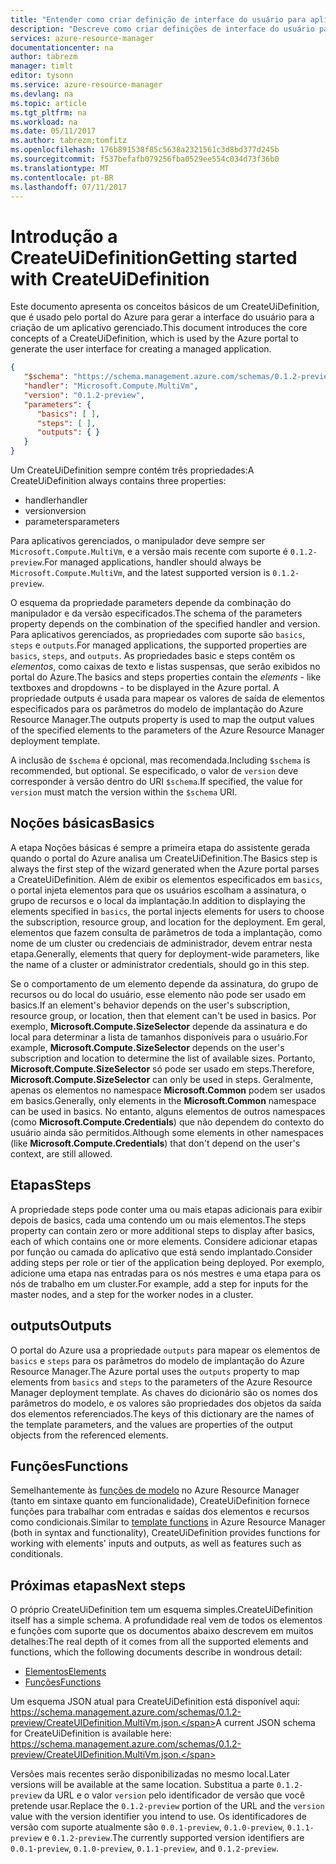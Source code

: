 ```yaml
---
title: "Entender como criar definição de interface do usuário para aplicativos gerenciados do Azure | Microsoft Docs"
description: "Descreve como criar definições de interface do usuário para aplicativos gerenciados do Azure"
services: azure-resource-manager
documentationcenter: na
author: tabrezm
manager: timlt
editor: tysonn
ms.service: azure-resource-manager
ms.devlang: na
ms.topic: article
ms.tgt_pltfrm: na
ms.workload: na
ms.date: 05/11/2017
ms.author: tabrezm;tomfitz
ms.openlocfilehash: 176b891538f85c5638a2321561c3d8bd377d245b
ms.sourcegitcommit: f537befafb079256fba0529ee554c034d73f36b0
ms.translationtype: MT
ms.contentlocale: pt-BR
ms.lasthandoff: 07/11/2017
---
```

# <a name="getting-started-with-createuidefinition"></a><span data-ttu-id="b7d77-103">Introdução a CreateUiDefinition</span><span class="sxs-lookup"><span data-stu-id="b7d77-103">Getting started with CreateUiDefinition</span></span>
<span data-ttu-id="b7d77-104">Este documento apresenta os conceitos básicos de um CreateUiDefinition, que é usado pelo portal do Azure para gerar a interface do usuário para a criação de um aplicativo gerenciado.</span><span class="sxs-lookup"><span data-stu-id="b7d77-104">This document introduces the core concepts of a CreateUiDefinition, which is used by the Azure portal to generate the user interface for creating a managed application.</span></span>

```json
{
   "$schema": "https://schema.management.azure.com/schemas/0.1.2-preview/CreateUIDefinition.MultiVm.json",
   "handler": "Microsoft.Compute.MultiVm",
   "version": "0.1.2-preview",
   "parameters": {
      "basics": [ ],
      "steps": [ ],
      "outputs": { }
   }
}
```

<span data-ttu-id="b7d77-105">Um CreateUiDefinition sempre contém três propriedades:</span><span class="sxs-lookup"><span data-stu-id="b7d77-105">A CreateUiDefinition always contains three properties:</span></span> 

* <span data-ttu-id="b7d77-106">handler</span><span class="sxs-lookup"><span data-stu-id="b7d77-106">handler</span></span>
* <span data-ttu-id="b7d77-107">version</span><span class="sxs-lookup"><span data-stu-id="b7d77-107">version</span></span>
* <span data-ttu-id="b7d77-108">parameters</span><span class="sxs-lookup"><span data-stu-id="b7d77-108">parameters</span></span>

<span data-ttu-id="b7d77-109">Para aplicativos gerenciados, o manipulador deve sempre ser `Microsoft.Compute.MultiVm`, e a versão mais recente com suporte é `0.1.2-preview`.</span><span class="sxs-lookup"><span data-stu-id="b7d77-109">For managed applications, handler should always be `Microsoft.Compute.MultiVm`, and the latest supported version is `0.1.2-preview`.</span></span>

<span data-ttu-id="b7d77-110">O esquema da propriedade parameters depende da combinação do manipulador e da versão especificados.</span><span class="sxs-lookup"><span data-stu-id="b7d77-110">The schema of the parameters property depends on the combination of the specified handler and version.</span></span> <span data-ttu-id="b7d77-111">Para aplicativos gerenciados, as propriedades com suporte são `basics`, `steps` e `outputs`.</span><span class="sxs-lookup"><span data-stu-id="b7d77-111">For managed applications, the supported properties are `basics`, `steps`, and `outputs`.</span></span> <span data-ttu-id="b7d77-112">As propriedades basic e steps contêm os _elementos_, como caixas de texto e listas suspensas, que serão exibidos no portal do Azure.</span><span class="sxs-lookup"><span data-stu-id="b7d77-112">The basics and steps properties contain the _elements_ - like textboxes and dropdowns - to be displayed in the Azure portal.</span></span> <span data-ttu-id="b7d77-113">A propriedade outputs é usada para mapear os valores de saída de elementos especificados para os parâmetros do modelo de implantação do Azure Resource Manager.</span><span class="sxs-lookup"><span data-stu-id="b7d77-113">The outputs property is used to map the output values of the specified elements to the parameters of the Azure Resource Manager deployment template.</span></span>

<span data-ttu-id="b7d77-114">A inclusão de `$schema` é opcional, mas recomendada.</span><span class="sxs-lookup"><span data-stu-id="b7d77-114">Including `$schema` is recommended, but optional.</span></span> <span data-ttu-id="b7d77-115">Se especificado, o valor de `version` deve corresponder à versão dentro do URI `$schema`.</span><span class="sxs-lookup"><span data-stu-id="b7d77-115">If specified, the value for `version` must match the version within the `$schema` URI.</span></span>

## <a name="basics"></a><span data-ttu-id="b7d77-116">Noções básicas</span><span class="sxs-lookup"><span data-stu-id="b7d77-116">Basics</span></span>
<span data-ttu-id="b7d77-117">A etapa Noções básicas é sempre a primeira etapa do assistente gerada quando o portal do Azure analisa um CreateUiDefinition.</span><span class="sxs-lookup"><span data-stu-id="b7d77-117">The Basics step is always the first step of the wizard generated when the Azure portal parses a CreateUiDefinition.</span></span> <span data-ttu-id="b7d77-118">Além de exibir os elementos especificados em `basics`, o portal injeta elementos para que os usuários escolham a assinatura, o grupo de recursos e o local da implantação.</span><span class="sxs-lookup"><span data-stu-id="b7d77-118">In addition to displaying the elements specified in `basics`, the portal injects elements for users to choose the subscription, resource group, and location for the deployment.</span></span> <span data-ttu-id="b7d77-119">Em geral, elementos que fazem consulta de parâmetros de toda a implantação, como nome de um cluster ou credenciais de administrador, devem entrar nesta etapa.</span><span class="sxs-lookup"><span data-stu-id="b7d77-119">Generally, elements that query for deployment-wide parameters, like the name of a cluster or administrator credentials, should go in this step.</span></span>

<span data-ttu-id="b7d77-120">Se o comportamento de um elemento depende da assinatura, do grupo de recursos ou do local do usuário, esse elemento não pode ser usado em basics.</span><span class="sxs-lookup"><span data-stu-id="b7d77-120">If an element's behavior depends on the user's subscription, resource group, or location, then that element can't be used in basics.</span></span> <span data-ttu-id="b7d77-121">Por exemplo, **Microsoft.Compute.SizeSelector** depende da assinatura e do local para determinar a lista de tamanhos disponíveis para o usuário.</span><span class="sxs-lookup"><span data-stu-id="b7d77-121">For example, **Microsoft.Compute.SizeSelector** depends on the user's subscription and location to determine the list of available sizes.</span></span> <span data-ttu-id="b7d77-122">Portanto, **Microsoft.Compute.SizeSelector** só pode ser usado em steps.</span><span class="sxs-lookup"><span data-stu-id="b7d77-122">Therefore, **Microsoft.Compute.SizeSelector** can only be used in steps.</span></span> <span data-ttu-id="b7d77-123">Geralmente, apenas os elementos no namespace **Microsoft.Common** podem ser usados em basics.</span><span class="sxs-lookup"><span data-stu-id="b7d77-123">Generally, only elements in the **Microsoft.Common** namespace can be used in basics.</span></span> <span data-ttu-id="b7d77-124">No entanto, alguns elementos de outros namespaces (como **Microsoft.Compute.Credentials**) que não dependem do contexto do usuário ainda são permitidos.</span><span class="sxs-lookup"><span data-stu-id="b7d77-124">Although some elements in other namespaces (like **Microsoft.Compute.Credentials**) that don't depend on the user's context, are still allowed.</span></span>

## <a name="steps"></a><span data-ttu-id="b7d77-125">Etapas</span><span class="sxs-lookup"><span data-stu-id="b7d77-125">Steps</span></span>
<span data-ttu-id="b7d77-126">A propriedade steps pode conter uma ou mais etapas adicionais para exibir depois de basics, cada uma contendo um ou mais elementos.</span><span class="sxs-lookup"><span data-stu-id="b7d77-126">The steps property can contain zero or more additional steps to display after basics, each of which contains one or more elements.</span></span> <span data-ttu-id="b7d77-127">Considere adicionar etapas por função ou camada do aplicativo que está sendo implantado.</span><span class="sxs-lookup"><span data-stu-id="b7d77-127">Consider adding steps per role or tier of the application being deployed.</span></span> <span data-ttu-id="b7d77-128">Por exemplo, adicione uma etapa nas entradas para os nós mestres e uma etapa para os nós de trabalho em um cluster.</span><span class="sxs-lookup"><span data-stu-id="b7d77-128">For example, add a step for inputs for the master nodes, and a step for the worker nodes in a cluster.</span></span>

## <a name="outputs"></a><span data-ttu-id="b7d77-129">outputs</span><span class="sxs-lookup"><span data-stu-id="b7d77-129">Outputs</span></span>
<span data-ttu-id="b7d77-130">O portal do Azure usa a propriedade `outputs` para mapear os elementos de `basics` e `steps` para os parâmetros do modelo de implantação do Azure Resource Manager.</span><span class="sxs-lookup"><span data-stu-id="b7d77-130">The Azure portal uses the `outputs` property to map elements from `basics` and `steps` to the parameters of the Azure Resource Manager deployment template.</span></span> <span data-ttu-id="b7d77-131">As chaves do dicionário são os nomes dos parâmetros do modelo, e os valores são propriedades dos objetos da saída dos elementos referenciados.</span><span class="sxs-lookup"><span data-stu-id="b7d77-131">The keys of this dictionary are the names of the template parameters, and the values are properties of the output objects from the referenced elements.</span></span>

## <a name="functions"></a><span data-ttu-id="b7d77-132">Funções</span><span class="sxs-lookup"><span data-stu-id="b7d77-132">Functions</span></span>
<span data-ttu-id="b7d77-133">Semelhantemente às [funções de modelo](resource-group-template-functions.md) no Azure Resource Manager (tanto em sintaxe quanto em funcionalidade), CreateUiDefinition fornece funções para trabalhar com entradas e saídas dos elementos e recursos como condicionais.</span><span class="sxs-lookup"><span data-stu-id="b7d77-133">Similar to [template functions](resource-group-template-functions.md) in Azure Resource Manager (both in syntax and functionality), CreateUiDefinition provides functions for working with elements' inputs and outputs, as well as features such as conditionals.</span></span>

## <a name="next-steps"></a><span data-ttu-id="b7d77-134">Próximas etapas</span><span class="sxs-lookup"><span data-stu-id="b7d77-134">Next steps</span></span>
<span data-ttu-id="b7d77-135">O próprio CreateUiDefinition tem um esquema simples.</span><span class="sxs-lookup"><span data-stu-id="b7d77-135">CreateUiDefinition itself has a simple schema.</span></span> <span data-ttu-id="b7d77-136">A profundidade real vem de todos os elementos e funções com suporte que os documentos abaixo descrevem em muitos detalhes:</span><span class="sxs-lookup"><span data-stu-id="b7d77-136">The real depth of it comes from all the supported elements and functions, which the following documents describe in wondrous detail:</span></span>

- [<span data-ttu-id="b7d77-137">Elementos</span><span class="sxs-lookup"><span data-stu-id="b7d77-137">Elements</span></span>](managed-application-createuidefinition-elements.md)
- [<span data-ttu-id="b7d77-138">Funções</span><span class="sxs-lookup"><span data-stu-id="b7d77-138">Functions</span></span>](managed-application-createuidefinition-functions.md)

<span data-ttu-id="b7d77-139">Um esquema JSON atual para CreateUiDefinition está disponível aqui: https://schema.management.azure.com/schemas/0.1.2-preview/CreateUIDefinition.MultiVm.json.</span><span class="sxs-lookup"><span data-stu-id="b7d77-139">A current JSON schema for CreateUiDefinition is available here: https://schema.management.azure.com/schemas/0.1.2-preview/CreateUIDefinition.MultiVm.json.</span></span> 

<span data-ttu-id="b7d77-140">Versões mais recentes serão disponibilizadas no mesmo local.</span><span class="sxs-lookup"><span data-stu-id="b7d77-140">Later versions will be available at the same location.</span></span> <span data-ttu-id="b7d77-141">Substitua a parte `0.1.2-preview` da URL e o valor `version` pelo identificador de versão que você pretende usar.</span><span class="sxs-lookup"><span data-stu-id="b7d77-141">Replace the `0.1.2-preview` portion of the URL and the `version` value with the version identifier you intend to use.</span></span> <span data-ttu-id="b7d77-142">Os identificadores de versão com suporte atualmente são `0.0.1-preview`, `0.1.0-preview`, `0.1.1-preview` e `0.1.2-preview`.</span><span class="sxs-lookup"><span data-stu-id="b7d77-142">The currently supported version identifiers are `0.0.1-preview`, `0.1.0-preview`, `0.1.1-preview`, and `0.1.2-preview`.</span></span>